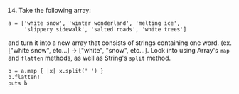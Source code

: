 14. Take the following array:
```
a = ['white snow', 'winter wonderland', 'melting ice',
     'slippery sidewalk', 'salted roads', 'white trees']
```
and turn it into a new array that consists of strings containing one word. (ex. ["white snow", etc...] → ["white", "snow", etc...]. Look into using Array's `map` and `flatten` methods, as well as String's `split` method.

```
b = a.map { |x| x.split(' ') }
b.flatten!
puts b
```
